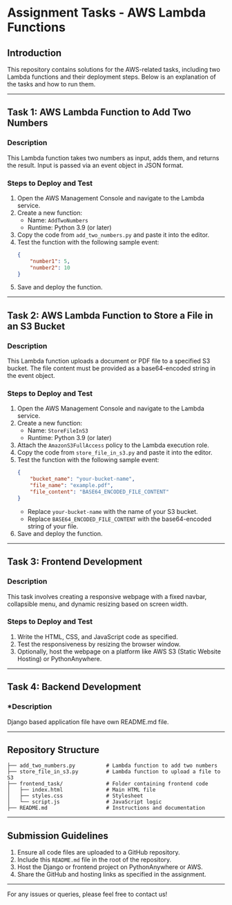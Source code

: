 # Assignment Tasks - AWS Lambda Functions

## Introduction
This repository contains solutions for the AWS-related tasks, including two Lambda functions and their deployment steps. Below is an explanation of the tasks and how to run them.

---

## **Task 1: AWS Lambda Function to Add Two Numbers**

### **Description**
This Lambda function takes two numbers as input, adds them, and returns the result. Input is passed via an event object in JSON format.

### **Steps to Deploy and Test**
1. Open the AWS Management Console and navigate to the Lambda service.
2. Create a new function:
   - Name: `AddTwoNumbers`
   - Runtime: Python 3.9 (or later)
3. Copy the code from `add_two_numbers.py` and paste it into the editor.
4. Test the function with the following sample event:
   ```json
   {
       "number1": 5,
       "number2": 10
   }
   ```
5. Save and deploy the function.

---

## **Task 2: AWS Lambda Function to Store a File in an S3 Bucket**

### **Description**
This Lambda function uploads a document or PDF file to a specified S3 bucket. The file content must be provided as a base64-encoded string in the event object.

### **Steps to Deploy and Test**
1. Open the AWS Management Console and navigate to the Lambda service.
2. Create a new function:
   - Name: `StoreFileInS3`
   - Runtime: Python 3.9 (or later)
3. Attach the `AmazonS3FullAccess` policy to the Lambda execution role.
4. Copy the code from `store_file_in_s3.py` and paste it into the editor.
5. Test the function with the following sample event:
   ```json
   {
       "bucket_name": "your-bucket-name",
       "file_name": "example.pdf",
       "file_content": "BASE64_ENCODED_FILE_CONTENT"
   }
   ```
   - Replace `your-bucket-name` with the name of your S3 bucket.
   - Replace `BASE64_ENCODED_FILE_CONTENT` with the base64-encoded string of your file.
6. Save and deploy the function.

---

## **Task 3: Frontend Development**

### **Description**
This task involves creating a responsive webpage with a fixed navbar, collapsible menu, and dynamic resizing based on screen width.

### **Steps to Deploy and Test**
1. Write the HTML, CSS, and JavaScript code as specified.
2. Test the responsiveness by resizing the browser window.
3. Optionally, host the webpage on a platform like AWS S3 (Static Website Hosting) or PythonAnywhere.

---

## **Task 4: Backend Development**

### ***Description** 
Django based application file have own README.md file. 

---

## **Repository Structure**
```
├── add_two_numbers.py          # Lambda function to add two numbers
├── store_file_in_s3.py         # Lambda function to upload a file to S3
├── frontend_task/              # Folder containing frontend code
│   ├── index.html              # Main HTML file
│   ├── styles.css              # Stylesheet
│   └── script.js               # JavaScript logic
├── README.md                   # Instructions and documentation
```

---

## **Submission Guidelines**
1. Ensure all code files are uploaded to a GitHub repository.
2. Include this `README.md` file in the root of the repository.
3. Host the Django or frontend project on PythonAnywhere or AWS.
4. Share the GitHub and hosting links as specified in the assignment.

---

For any issues or queries, please feel free to contact us!

